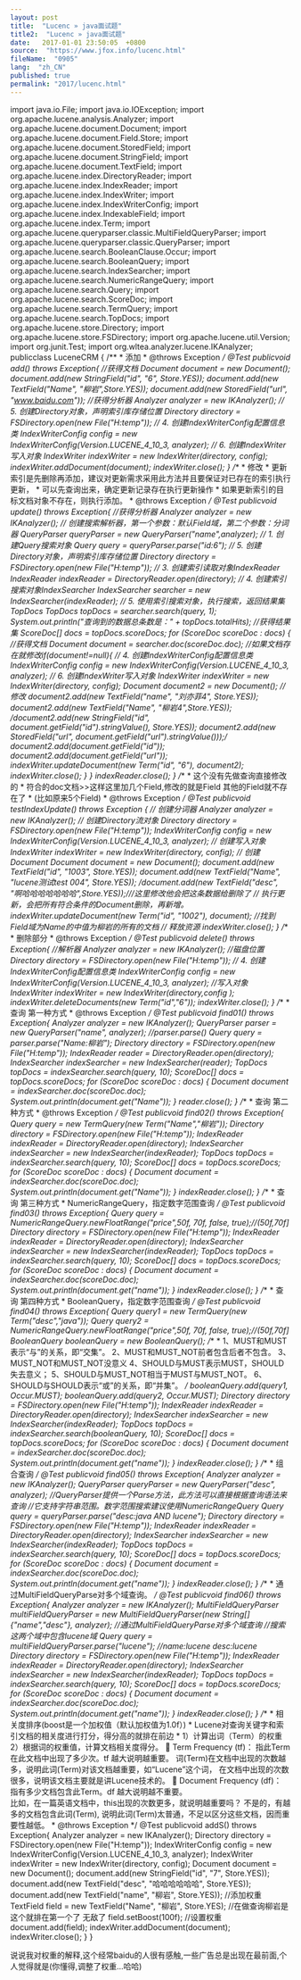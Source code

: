 ```yaml
---
layout: post
title:  "Lucenc » java面试题"
title2:  "Lucenc » java面试题"
date:   2017-01-01 23:50:05  +0800
source:  "https://www.jfox.info/lucenc.html"
fileName:  "0905"
lang:  "zh_CN"
published: true
permalink: "2017/lucenc.html"
---
```


import java.io.File;
    import java.io.IOException;
    import org.apache.lucene.analysis.Analyzer;
    import org.apache.lucene.document.Document;
    import org.apache.lucene.document.Field.Store;
    import org.apache.lucene.document.StoredField;
    import org.apache.lucene.document.StringField;
    import org.apache.lucene.document.TextField;
    import org.apache.lucene.index.DirectoryReader;
    import org.apache.lucene.index.IndexReader;
    import org.apache.lucene.index.IndexWriter;
    import org.apache.lucene.index.IndexWriterConfig;
    import org.apache.lucene.index.IndexableField;
    import org.apache.lucene.index.Term;
    import org.apache.lucene.queryparser.classic.MultiFieldQueryParser;
    import org.apache.lucene.queryparser.classic.QueryParser;
    import org.apache.lucene.search.BooleanClause.Occur;
    import org.apache.lucene.search.BooleanQuery;
    import org.apache.lucene.search.IndexSearcher;
    import org.apache.lucene.search.NumericRangeQuery;
    import org.apache.lucene.search.Query;
    import org.apache.lucene.search.ScoreDoc;
    import org.apache.lucene.search.TermQuery;
    import org.apache.lucene.search.TopDocs;
    import org.apache.lucene.store.Directory;
    import org.apache.lucene.store.FSDirectory;
    import org.apache.lucene.util.Version;
    import org.junit.Test;
    import org.wltea.analyzer.lucene.IKAnalyzer;
    publicclass LuceneCRM {
        /**
         * 添加
         * @throws Exception
         */
        @Test
        publicvoid add() throws Exception{
            //获得文档
            Document document = new Document();
            document.add(new StringField("id", "6", Store.YES));
            document.add(new TextField("Name", "柳岩",Store.YES));
            document.add(new StoredField("url", "www.baidu.com"));
            //获得分析器
            Analyzer analyzer = new IKAnalyzer();
    //        5. 创建Directory对象，声明索引库存储位置
            Directory directory =  FSDirectory.open(new File("H:temp"));
    //        4. 创建IndexWriterConfig配置信息类
            IndexWriterConfig config = new IndexWriterConfig(Version.LUCENE_4_10_3, analyzer);
    //        6. 创建IndexWriter写入对象
            IndexWriter indexWriter = new IndexWriter(directory, config);
            indexWriter.addDocument(document);
            indexWriter.close();
         }
        /**
         * 修改
         * 更新索引是先删除再添加，建议对更新需求采用此方法并且要保证对已存在的索引执行更新，
         * 可以先查询出来，确定更新记录存在执行更新操作
         * 如果更新索引的目标文档对象不存在，则执行添加。
         * @throws Exception 
         */
        @Test
        publicvoid update() throws Exception{
            //获得分析器
            Analyzer analyzer = new IKAnalyzer();
            // 创建搜索解析器，第一个参数：默认Field域，第二个参数：分词器
            QueryParser queryParser = new QueryParser("name",analyzer);
            // 1. 创建Query搜索对象
            Query query = queryParser.parse("id:6");
    //        5. 创建Directory对象，声明索引库存储位置
            Directory directory =  FSDirectory.open(new File("H:temp"));
            // 3. 创建索引读取对象IndexReader
            IndexReader indexReader = DirectoryReader.open(directory);
            // 4. 创建索引搜索对象IndexSearcher
            IndexSearcher searcher = new IndexSearcher(indexReader);
            // 5. 使用索引搜索对象，执行搜索，返回结果集TopDocs
            TopDocs topDocs = searcher.search(query, 1);
            System.out.println("查询到的数据总条数是：" + topDocs.totalHits);
            //获得结果集
            ScoreDoc[] docs = topDocs.scoreDocs;
            for (ScoreDoc scoreDoc : docs) {
                //获得文档
                Document document = searcher.doc(scoreDoc.doc);
                //如果文档存在就修改if(document!=null){
    //                4. 创建IndexWriterConfig配置信息类
                    IndexWriterConfig config = new IndexWriterConfig(Version.LUCENE_4_10_3, analyzer);
    //                6. 创建IndexWriter写入对象
                    IndexWriter indexWriter = new IndexWriter(directory, config);
                    Document document2 = new Document();
                    //修改
                    document2.add(new TextField("name", "刘亦菲4", Store.YES));
                    document2.add(new TextField("Name", "柳岩4",Store.YES));
                    /*document2.add(new StringField("id", document.getField("id").stringValue(), Store.YES));
                    document2.add(new StoredField("url", document.getField("url").stringValue()));*/
                    document2.add(document.getField("id"));
                    document2.add(document.getField("url"));
                    indexWriter.updateDocument(new Term("id", "6"), document2);
                    indexWriter.close();
                }
            }
            indexReader.close();
        }
        /**
         * 这个没有先做查询直接修改的 
         * 符合的doc文档>>这样这里加几个Field,修改的就是Field  其他的Field就不存在了
         * (比如原来5个Field)
         * @throws Exception
         */
        @Test
        publicvoid testIndexUpdate() throws Exception {
            // 创建分词器
            Analyzer analyzer = new IKAnalyzer();
            // 创建Directory流对象
            Directory directory = FSDirectory.open(new File("H:temp"));
            IndexWriterConfig config = new IndexWriterConfig(Version.LUCENE_4_10_3, analyzer);
            // 创建写入对象
            IndexWriter indexWriter = new IndexWriter(directory, config);
            // 创建Document
            Document document = new Document();
            document.add(new TextField("id", "1003", Store.YES));
            document.add(new TextField("Name", "lucene测试test 004", Store.YES));
            /*document.add(new TextField("desc", "啊哈哈哈哈哈哈哈",Store.YES));*///这里修改他会把这条数据给删除了
            // 执行更新，会把所有符合条件的Document删除，再新增。
            indexWriter.updateDocument(new Term("id", "1002"), document); //找到Field域为Name的中值为柳岩的所有的文档
            // 释放资源        indexWriter.close();
        }
        /**
         * 删除部分
         * @throws Exception 
         */
        @Test
        publicvoid delete() throws Exception{
            //解析器
            Analyzer analyzer = new IKAnalyzer();
            //磁盘位置
            Directory directory = FSDirectory.open(new File("H:temp"));
    //        4. 创建IndexWriterConfig配置信息类
            IndexWriterConfig config = new IndexWriterConfig(Version.LUCENE_4_10_3, analyzer);
            //写入对象
            IndexWriter indexWriter = new IndexWriter(directory,config );
            indexWriter.deleteDocuments(new Term("id","6"));
            indexWriter.close();
        }
        /**
         * 查询  第一种方式
         * @throws Exception 
         */
        @Test
        publicvoid find01() throws Exception{
            Analyzer analyzer = new IKAnalyzer();
            QueryParser parser = new QueryParser("name", analyzer);
            //parser.parse()
            Query query = parser.parse("Name:柳岩");
            Directory directory = FSDirectory.open(new File("H:temp"));
            IndexReader reader =  DirectoryReader.open(directory);
            IndexSearcher indexSearcher = new IndexSearcher(reader);
            TopDocs topDocs = indexSearcher.search(query, 10);
            ScoreDoc[] docs = topDocs.scoreDocs;
            for (ScoreDoc scoreDoc : docs) {
                Document document = indexSearcher.doc(scoreDoc.doc);
                System.out.println(document.get("Name"));
            }
            reader.close();
        }
        /**
         * 查询  第二种方式
         * @throws Exception 
         */
        @Test
        publicvoid find02() throws Exception{
            Query query = new TermQuery(new Term("Name","柳岩"));
            Directory directory = FSDirectory.open(new File("H:temp"));
            IndexReader indexReader = DirectoryReader.open(directory);
            IndexSearcher indexSearcher = new IndexSearcher(indexReader);
            TopDocs topDocs = indexSearcher.search(query, 10);
            ScoreDoc[] docs = topDocs.scoreDocs;
            for (ScoreDoc scoreDoc : docs) {
                Document document = indexSearcher.doc(scoreDoc.doc);
                System.out.println(document.get("Name"));
            }
            indexReader.close();
        }
        /**
         * 查询 第三种方式
         * NumericRangeQuery，指定数字范围查询
         */
        @Test
        publicvoid find03() throws Exception{
            Query query = NumericRangeQuery.newFloatRange("price",50f, 70f, false, true);//(50f,70f]
            Directory directory = FSDirectory.open(new File("H:temp"));
            IndexReader indexReader = DirectoryReader.open(directory);
            IndexSearcher indexSearcher = new IndexSearcher(indexReader);
            TopDocs topDocs = indexSearcher.search(query, 10);
            ScoreDoc[] docs = topDocs.scoreDocs;
            for (ScoreDoc scoreDoc : docs) {
                Document document = indexSearcher.doc(scoreDoc.doc);
                System.out.println(document.get("name"));
            }
            indexReader.close();
        }
        /**
         * 查询 第四种方式
         * BooleanQuery，指定数字范围查询
         */
        @Test
        publicvoid find04() throws Exception{
            Query query1 = new TermQuery(new Term("desc","java"));
            Query query2 = NumericRangeQuery.newFloatRange("price",50f, 70f, false, true);//(50f,70f]        
            BooleanQuery booleanQuery  = new BooleanQuery();
            /**
             *   1、MUST和MUST表示“与”的关系，即“交集”。 
                 2、MUST和MUST_NOT前者包含后者不包含。 
                 3、MUST_NOT和MUST_NOT没意义 
                 4、SHOULD与MUST表示MUST，SHOULD失去意义； 
                 5、SHOULD与MUST_NOT相当于MUST与MUST_NOT。 
                 6、SHOULD与SHOULD表示“或”的关系，即“并集”。
             */
            booleanQuery.add(query1, Occur.MUST);
            booleanQuery.add(query2, Occur.MUST);
            Directory directory = FSDirectory.open(new File("H:temp"));
            IndexReader indexReader = DirectoryReader.open(directory);
            IndexSearcher indexSearcher = new IndexSearcher(indexReader);
            TopDocs topDocs = indexSearcher.search(booleanQuery, 10);
            ScoreDoc[] docs = topDocs.scoreDocs;
            for (ScoreDoc scoreDoc : docs) {
                Document document = indexSearcher.doc(scoreDoc.doc);
                System.out.println(document.get("name"));
            }
            indexReader.close();
        }
        /**
         * 组合查询
         */
        @Test
        publicvoid find05() throws Exception{
            Analyzer analyzer = new IKAnalyzer();
            QueryParser queryParser = new QueryParser("desc", analyzer);
            //QueryParser提供一个Parse方法，此方法可以直接根据查询语法来查询
            //它支持字符串范围。数字范围搜索建议使用NumericRangeQuery
            Query query = queryParser.parse("desc:java AND lucene");
            Directory directory = FSDirectory.open(new File("H:temp"));
            IndexReader indexReader = DirectoryReader.open(directory);
            IndexSearcher indexSearcher = new IndexSearcher(indexReader);
            TopDocs topDocs = indexSearcher.search(query, 10);
            ScoreDoc[] docs = topDocs.scoreDocs;
            for (ScoreDoc scoreDoc : docs) {
                Document document = indexSearcher.doc(scoreDoc.doc);
                System.out.println(document.get("name"));
            }
            indexReader.close();
        }
        /**
         * 通过MultiFieldQueryParse对多个域查询。
         */
        @Test
        publicvoid find06() throws Exception{
            Analyzer analyzer = new IKAnalyzer();
            MultiFieldQueryParser multiFieldQueryParser = new MultiFieldQueryParser(new String[]{"name","desc"}, analyzer);
            //通过MultiFieldQueryParse对多个域查询
            //搜索这两个域中包含lucene域
            Query query = multiFieldQueryParser.parse("lucene");  //name:lucene desc:lucene
            Directory directory = FSDirectory.open(new File("H:temp"));
            IndexReader indexReader = DirectoryReader.open(directory);
            IndexSearcher indexSearcher = new IndexSearcher(indexReader);
            TopDocs topDocs = indexSearcher.search(query, 10);
            ScoreDoc[] docs = topDocs.scoreDocs;
            for (ScoreDoc scoreDoc : docs) {
                Document document = indexSearcher.doc(scoreDoc.doc);
                System.out.println(document.get("name"));
            }
            indexReader.close();
        }
        /**
         * 相关度排序(boost是一个加权值（默认加权值为1.0f）)
         * Lucene对查询关键字和索引文档的相关度进行打分，得分高的就排在前边
         *     1）计算出词（Term）的权重   
            2）根据词的权重值，计算文档相关度得分。
                Term Frequency (tf)：
                    指此Term在此文档中出现了多少次。tf 越大说明越重要。 
                    词(Term)在文档中出现的次数越多，说明此词(Term)对该文档越重要，如“Lucene”这个词，
                    在文档中出现的次数很多，说明该文档主要就是讲Lucene技术的。
                Document Frequency (df)：
                    指有多少文档包含此Term。df 越大说明越不重要。     
                    比如，在一篇英语文档中，this出现的次数更多，就说明越重要吗？
                    不是的，有越多的文档包含此词(Term), 说明此词(Term)太普通，不足以区分这些文档，因而重要性越低。
         * @throws Exception 
         */
        @Test
        publicvoid addS() throws Exception{
            Analyzer analyzer = new IKAnalyzer();
            Directory directory = FSDirectory.open(new File("H:temp"));
            IndexWriterConfig config = new IndexWriterConfig(Version.LUCENE_4_10_3, analyzer);
            IndexWriter indexWriter = new IndexWriter(directory, config);
            Document document = new Document();
            document.add(new StringField("id", "7", Store.YES));
            document.add(new TextField("desc", "哈哈哈哈哈哈", Store.YES));
            document.add(new TextField("name", "柳岩", Store.YES));
            //添加权重   
            TextField field = new TextField("Name", "柳岩", Store.YES);  //在做查询柳岩是  这个就排在第一个了  无敌了
            field.setBoost(100f);  //设置权重        document.add(field);
            indexWriter.addDocument(document);
            indexWriter.close();
        }
    }

说说我对权重的解释,这个经常baidu的人很有感触,一些广告总是出现在最前面,个人觉得就是(你懂得,调整了权重…哈哈)
